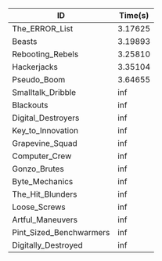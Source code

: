 |ID|Time(s)|
|-|-|
|The_ERROR_List|3.17625|
|Beasts|3.19893|
|Rebooting_Rebels|3.25810|
|Hackerjacks|3.35104|
|Pseudo_Boom|3.64655|
|Smalltalk_Dribble|inf|
|Blackouts|inf|
|Digital_Destroyers|inf|
|Key_to_Innovation|inf|
|Grapevine_Squad|inf|
|Computer_Crew|inf|
|Gonzo_Brutes|inf|
|Byte_Mechanics|inf|
|The_Hit_Blunders|inf|
|Loose_Screws|inf|
|Artful_Maneuvers|inf|
|Pint_Sized_Benchwarmers|inf|
|Digitally_Destroyed|inf|
